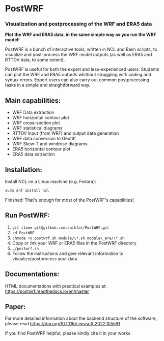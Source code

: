 # PostWRF

### Visualization and postprocessing of the WRF and ERA5 data

**Plot the WRF and ERA5 data, in the same simple way as you run the WRF model!**

PostWRF is a bunch of interactive tools, written in NCL and Bash scripts, to visualize and post-process the WRF model outputs (as well as ERA5 and RTTOV data, to some extent).

PostWRF is useful for both the expert and less-experienced users. Students can plot the WRF and ERA5 outputs whithout struggling with coding and syntax errors. Expert users can also carry out common postprocessing tasks in a simple and straightforward way.

## Main capabilities:
- WRF Data extraction
- WRF horizontal contour plot
- WRF cross-section plot
- WRF statistical diagrams
- RTTOV input (from WRF) and output data generation
- WRF data conversion to Geotiff
- WRF Skew-T and windrose diagrams
- ERA5 horizontal contour plot
- ERA5 data extraction

## Installation:
Install NCL on a Linux machine (e.g. Fedora):
```bash
sudo dnf install ncl
```
Finished! That's enough for most of the PostWRF's capabilities!

## Run PostWRF:
1. ``` git clone git@github.com:anikfal/PostWRF.git ```
2. ``` cd PostWRF ```
3. ``` chmode +x postwrf.sh module/\*.sh module\_era/\*.sh ```
4. Copy or link your WRF or ERA5 files in the PostWRF directory
5. ``` ./postwrf.sh ```
6. Follow the instructions and give relevant information to visualize/postprocess your data


## Documentations:
HTML documentations with practical examples at: https://postwrf.readthedocs.io/en/master

## Paper:
For more detailed information about the backend structure of the software, please read https://doi.org/10.1016/j.envsoft.2022.105591

If you find PostWRF helpful, please kindly cite it in your works.
